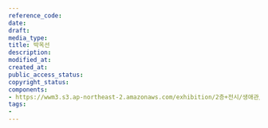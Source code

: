 ```yaml
---
reference_code: 
date: 
draft: 
media_type: 
title: 박옥선
description: 
modified_at: 
created_at: 
public_access_status: 
copyright_status: 
components:
- https://wwm3.s3.ap-northeast-2.amazonaws.com/exhibition/2층+전시/생애관/할머니들/박옥선.jpg
tags:
- 
---
```

